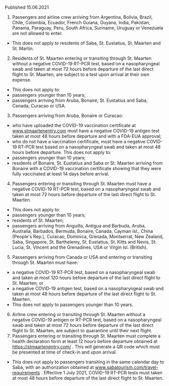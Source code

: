 Published 15.06.2021
1. Passengers and airline crew arriving from Argentina, Bolivia, Brazil, Chile, Colombia, Ecuador, French Guiana, Guyana, India, Pakistan, Panama, Paraguay, Peru, South Africa, Suriname, Uruguay or Venezuela are not allowed to enter.
- This does not apply to residents of Saba, St. Eustatius, St. Maarten and St. Martin.
2. Residents of St. Maarten entering or transiting through St. Maarten without a negative COVID-19 RT-PCR test, based on a nasopharyngeal swab and taken at most 72 hours before departure of the last direct flight to St. Maarten, are subject to a test upon arrival at their own expense.
- This does not apply to:
- passengers younger than 10 years;
- passengers arriving from Aruba, Bonaire, St. Eustatius and Saba, Canada, Curacao or USA. 
3. Passengers arriving from Aruba, Bonaire or Curacao:
- who have uploaded the COVID-19 vaccination certificate at <a href="http://www.stmaartenentry.com">www.stmaartenentry.com</a> must have a negative COVID-19 antigen test taken at most 48 hours before departure and with a FDA-EUA approval;
- who do not have a vaccination certificate, must have a negative COVID-19 RT-PCR test based on a nasopharyngeal swab and taken at most 48 hours before departure.
This does not apply to:
- passengers younger than 10 years;
- residents of Bonaire, St. Eustatius and Saba or St. Maarten arriving from Bonaire with a COVID-19 vaccination certificate showing that they were fully vaccinated at least 14 days before arrival.
4. Passengers entering or transiting through St. Maarten must have a negative COVID-19 RT-PCR test, based on a nasopharyngeal swab and taken at most 72 hours before departure of the last direct flight to St. Maarten.
- This does not apply to:
- passengers younger than 10 years;
- residents of St. Maarten;
- passengers arriving from Anguilla, Antigua and Barbuda, Aruba, Australia, Barbados, Bermuda, Bonaire, Canada, Cayman Isl., China (People's Rep.), Curacao, Dominica, Grenada, Montserrat, New Zealand, Saba, Singapore, St. Barthelemy, St. Eustatius, St. Kitts and Nevis, St. Lucia, St. Vincent and the Grenadines, USA or Virgin Isl. (British).
5. Passengers arriving from Canada or USA and entering or transiting through St. Maarten must have:
- a negative COVID-19 RT-PCR test, based on a nasopharyngeal swab and taken at most 120 hours before departure of the last direct flight to St. Maarten; or
- a negative COVID-19 antigen test, based on a nasopharyngeal swab and taken at most 48 hours before departure of the last direct flight to St. Maarten.
- This does not apply to passengers younger than 10 years.
6. Airline crew entering or transiting through St. Maarten without a negative COVID-19 antigen or RT-PCR test, based on a nasopharyngeal swab and taken at most 72 hours before departure of the last direct flight to St. Maarten, are subject to quarantine until their next flight.
7. Passengers entering or transiting through St. Maarten must complete a health declaration form at least 12 hours before departure obtained at <a href="https://stmaartenentry.com/">https://stmaartenentry.com/</a> . This will generate a QR code which must be presented at time of check-in and upon arrival.
- This does not apply to passengers transiting in the same calendar day to Saba, with an authorization obtained at <a href="http://www.sabatourism.com/travel-requirements">www.sabatourism.com/travel-requirements</a> .
Effective 1 July 2021, COVID-19 RT-PCR tests must taken at most 48 hours before departure of the last direct flight to St. Maarten.

